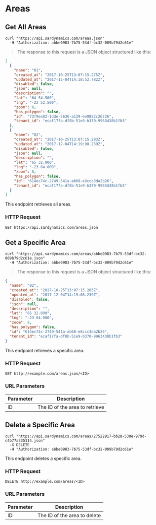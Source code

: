 # Areas

## Get All Areas

```shell
curl "https://api.sardynamics.com/areas.json"
  -H "Authorization: abbe0983-7b75-53df-bc32-009b79d2c61e"
```

> The response to this request is a JSON object structured like this:

```json
[
  {
    "name": "01",
    "created_at": "2017-10-25T13:07:15.275Z",
    "updated_at": "2017-12-04T14:18:52.782Z",
    "disabled": false,
    "json": null,
    "description": "",
    "lat": "64 54.500",
    "lng": "-22 52.500",
    "zoom": 8,
    "has_polygon": false,
    "id": "73f9ea82-1dde-5636-a139-ee0822c26726",
    "tenant_id": "ecaf17fa-df8b-51e9-b370-9963438b1fb3"
  },
  {
    "name": "02",
    "created_at": "2017-10-25T13:07:15.283Z",
    "updated_at": "2017-12-04T14:19:08.239Z",
    "disabled": false,
    "json": null,
    "description": "",
    "lat": "65 32.000",
    "lng": "-23 04.000",
    "zoom": 8,
    "has_polygon": false,
    "id": "614ec74c-2749-541a-ab68-e8ccc3da2b26",
    "tenant_id": "ecaf17fa-df8b-51e9-b370-9963438b1fb3"
  }
]
```

This endpoint retrieves all areas.

### HTTP Request

`GET https://api.sardynamics.com/areas.json`

## Get a Specific Area

```shell
curl "https://api.sardynamics.com/areas/abbe0983-7b75-53df-bc32-009b79d2c61e.json"
  -H "Authorization: abbe0983-7b75-53df-bc32-009b79d2c61e"
```

> The response to this request is a JSON object structured like this:

```json
{
  "name": "02",
  "created_at": "2017-10-25T13:07:15.283Z",
  "updated_at": "2017-12-04T14:19:08.239Z",
  "disabled": false,
  "json": null,
  "description": "",
  "lat": "65 32.000",
  "lng": "-23 04.000",
  "zoom": 8,
  "has_polygon": false,
  "id": "614ec74c-2749-541a-ab68-e8ccc3da2b26",
  "tenant_id": "ecaf17fa-df8b-51e9-b370-9963438b1fb3"
}
```

This endpoint retrieves a specific area.

### HTTP Request

`GET http://example.com/areas.json/<ID>`

### URL Parameters

| Parameter | Description                    |
| --------- | ------------------------------ |
| ID        | The ID of the area to retrieve |

## Delete a Specific Area

```shell
curl "https://api.sardynamics.com/areas/27522917-bb28-530e-979d-c4b77a335114.json"
  -X DELETE
  -H "Authorization: abbe0983-7b75-53df-bc32-009b79d2c61e"
```

This endpoint deletes a specific area.

### HTTP Request

`DELETE http://example.com/areas/<ID>`

### URL Parameters

| Parameter | Description                  |
| --------- | ---------------------------- |
| ID        | The ID of the area to delete |
